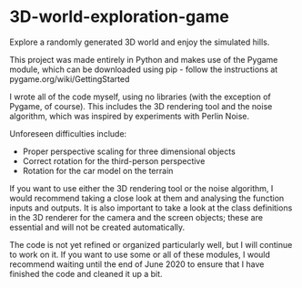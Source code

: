 # 3D-world-exploration-game
Explore a randomly generated 3D world and enjoy the simulated hills.

This project was made entirely in Python and makes use of the Pygame module, which can be downloaded using pip - follow the instructions at pygame.org/wiki/GettingStarted

I wrote all of the code myself, using no libraries (with the exception of Pygame, of course). This includes the 3D rendering tool and the noise algorithm, which was inspired by experiments with Perlin Noise.

Unforeseen difficulties include:
 - Proper perspective scaling for three dimensional objects
 - Correct rotation for the third-person perspective
 - Rotation for the car model on the terrain

If you want to use either the 3D rendering tool or the noise algorithm, I would recommend taking a close look at them and analysing the function inputs and outputs. It is also important to take a look at the class definitions in the 3D renderer for the camera and the screen objects; these are essential and will not be created automatically.

The code is not yet refined or organized particularly well, but I will continue to work on it. If you want to use some or all of these modules, I would recommend waiting until the end of June 2020 to ensure that I have finished the code and cleaned it up a bit.

